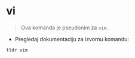 # vi

> Ova komanda je pseudonim za `vim`.

- Pregledaj dokumentaciju za izvornu komandu:

`tldr vim`
